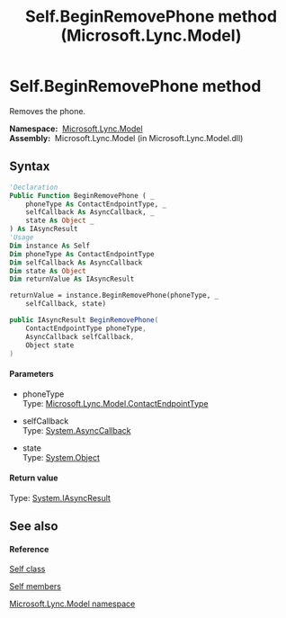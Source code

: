 ﻿---
title: Self.BeginRemovePhone method  (Microsoft.Lync.Model)
TOCTitle: 'BeginRemovePhone method '
ms:assetid: M:Microsoft.Lync.Model.Self.BeginRemovePhone(Microsoft.Lync.Model.ContactEndpointType,System.AsyncCallback,System.Object)_DI_3_UC_OCS14MrefLyncWPF
ms:mtpsurl: https://msdn.microsoft.com/en-us/library/microsoft.lync.model.self.beginremovephone(v=office.15)
ms:contentKeyID: 48598428
ms.date: 07/28/2014
mtps_version: v=office.15
f1_keywords:
- Microsoft.Lync.Model.Self.BeginRemovePhone
dev_langs:
- CSharp
- JScript
- VB
- other
---

# Self.BeginRemovePhone method

Removes the phone.

**Namespace:**  [Microsoft.Lync.Model](microsoft-lync-model-namespace_2.md)  
**Assembly:**  Microsoft.Lync.Model (in Microsoft.Lync.Model.dll)

## Syntax

``` vb
'Declaration
Public Function BeginRemovePhone ( _
    phoneType As ContactEndpointType, _
    selfCallback As AsyncCallback, _
    state As Object _
) As IAsyncResult
'Usage
Dim instance As Self
Dim phoneType As ContactEndpointType
Dim selfCallback As AsyncCallback
Dim state As Object
Dim returnValue As IAsyncResult

returnValue = instance.BeginRemovePhone(phoneType, _
    selfCallback, state)
```

``` csharp
public IAsyncResult BeginRemovePhone(
    ContactEndpointType phoneType,
    AsyncCallback selfCallback,
    Object state
)
```

#### Parameters

  - phoneType  
    Type: [Microsoft.Lync.Model.ContactEndpointType](contactendpointtype-enumeration-microsoft-lync-model_2.md)  

<!-- end list -->

  - selfCallback  
    Type: [System.AsyncCallback](http://msdn2.microsoft.com/en-us/library/ckbe7yh5)  

<!-- end list -->

  - state  
    Type: [System.Object](http://msdn2.microsoft.com/en-us/library/e5kfa45b)  

#### Return value

Type: [System.IAsyncResult](http://msdn2.microsoft.com/en-us/library/ft8a6455)  

## See also

#### Reference

[Self class](self-class-microsoft-lync-model_2.md)

[Self members](self-members-microsoft-lync-model_2.md)

[Microsoft.Lync.Model namespace](microsoft-lync-model-namespace_2.md)

